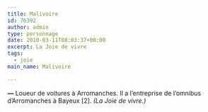 ```yaml
---
title: Malivoire
id: 76392
author: admin
type: personnage
date: 2010-03-11T08:03:37+00:00
excerpt: La Joie de vivre
tags:
  - joie
main_name: Malivoire

---
```

**—** Loueur de voitures à Arromanches. Il a l’entreprise de l’omnibus d’Arromanches à Bayeux [2]. _(La Joie de vivre.)_